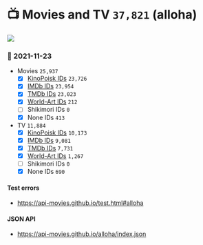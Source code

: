 # :tv: Movies and TV `37,821` (alloha)

<a href="https://API-Movies.github.io"><img src="https://API-Movies.github.io/banner.png?cache"></a>

### :date: 2021-11-23
- Movies `25,937`
  - [x] <a href="https://API-Movies.github.io/alloha/movie_kinopoisk_ids.json">KinoPoisk IDs</a> `23,726`
  - [x] <a href="https://API-Movies.github.io/alloha/movie_imdb_ids.json">IMDb IDs</a> `23,954`
  - [x] <a href="https://API-Movies.github.io/alloha/movie_tmdb_ids.json">TMDb IDs</a> `23,023`
  - [x] <a href="https://API-Movies.github.io/alloha/movie_world_art_ids.json">World-Art IDs</a> `212`
  - [ ] Shikimori IDs `0`
  - [x] None IDs `413`
- TV `11,884`
  - [x] <a href="https://API-Movies.github.io/alloha/tv_kinopoisk_ids.json">KinoPoisk IDs</a> `10,173`
  - [x] <a href="https://API-Movies.github.io/alloha/tv_imdb_ids.json">IMDb IDs</a> `9,081`
  - [x] <a href="https://API-Movies.github.io/alloha/tv_tmdb_ids.json">TMDb IDs</a> `7,731`
  - [x] <a href="https://API-Movies.github.io/alloha/tv_world_art_ids.json">World-Art IDs</a> `1,267`
  - [ ] Shikimori IDs `0`
  - [x] None IDs `690`
#### Test errors
- <a href='https://api-movies.github.io/test.html#alloha'>https://api-movies.github.io/test.html#alloha</a>
#### JSON API
- <a href='https://api-movies.github.io/alloha/index.json'>https://api-movies.github.io/alloha/index.json</a>
